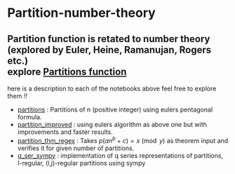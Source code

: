 # Partition-number-theory
Partition function is retated to number theory  
(explored by Euler, Heine, Ramanujan, Rogers etc.)  
explore [Partitions function](https://en.wikipedia.org/wiki/Partition_function_(number_theory))
---
here is a description to each of the notebooks above feel free to explore them *!!* 
+ [partitions](Partition-number-theory/blob/master/partitions.ipynb) : Partitions of n (positive integer) using eulers pentagonal formula.
+ [partition_improved](Partition-number-theory/blob/master/partition_improved.ipynb) : using eulers algorithm as above one but with improvements and faster results.
+ [partition_thm_regex](Partition-number-theory/blob/master/partition_thm_regex.ipynb) : Takes $p(an^b+c)  = x \pmod{y}$ as theorem input and verifies it for given number of partitions. 
+ [q_ser_sympy](Partition-number-theory/blob/master/q_ser_sympy.ipynb) : implementation of q series representations of partitions, l-regular, 
                (l,j)-regular partitions using sympy  
